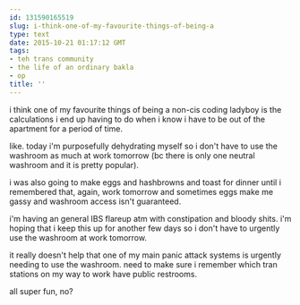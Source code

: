 ```yaml
---
id: 131590165519
slug: i-think-one-of-my-favourite-things-of-being-a
type: text
date: 2015-10-21 01:17:12 GMT
tags:
- teh trans community
- the life of an ordinary bakla
- op
title: ''
---
```

i think one of my favourite things of being a non-cis coding ladyboy is the calculations i end up having to do when i know i have to be out of the apartment for a period of time.

like. today i'm purposefully dehydrating myself so i don't have to use the washroom as much at work tomorrow (bc there is only one neutral washroom and it is pretty popular).

i was also going to make eggs and hashbrowns and toast for dinner until i remembered that, again, work tomorrow and sometimes eggs make me gassy and washroom access isn't guaranteed.

i'm having an general IBS flareup atm with constipation and bloody shits. i'm hoping that i keep this up for another few days so i don't have to urgently use the washroom at work tomorrow.

it really doesn't help that one of my main panic attack systems is urgently needing to use the washroom. need to make sure i remember which tran stations on my way to work have public restrooms.

all super fun, no?